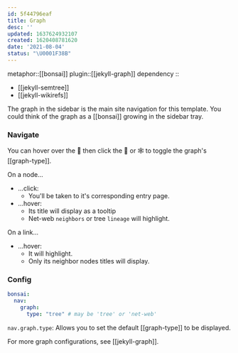 ```yaml
---
id: 5f44796eaf
title: Graph
desc: ''
updated: 1637624932107
created: 1620408781620
date: '2021-08-04'
status: "\U0001F38B"
---
```


metaphor::[[bonsai]]
plugin::[[jekyll-graph]]
dependency ::
- [[jekyll-semtree]]
- [[jekyll-wikirefs]]


The graph in the sidebar is the main site navigation for this template. You could think of the graph as a [[bonsai]] growing in the sidebar tray.

### Navigate

You can hover over the 🧭 then click the 🌳 or 🕸 to toggle the graph's [[graph-type]].

On a node...
- ...click: 
  - You'll be taken to it's corresponding entry page.
- ...hover:
  - Its title will display as a tooltip
  - Net-web `neighbors` or tree `lineage` will highlight.

On a link...
- ...hover: 
  - It will highlight. 
  - Only its neighbor nodes titles will display.

### Config

```yaml
bonsai:
  nav:
    graph:
      type: "tree" # may be 'tree' or 'net-web'
```

`nav.graph.type`: Allows you to set the default [[graph-type]] to be displayed.

For more graph configurations, see [[jekyll-graph]].
